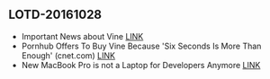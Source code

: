 ## LOTD-20161028

- Important News about Vine [LINK](https://medium.com/@vine/important-news-about-vine-909c5f4ae7a7#.z4t3b9nbe)
- Pornhub Offers To Buy Vine Because 'Six Seconds Is More Than Enough'  (cnet.com)  [LINK](https://news.slashdot.org/story/16/10/28/0558240/pornhub-offers-to-buy-vine-because-six-seconds-is-more-than-enough)
- New MacBook Pro is not a Laptop for Developers Anymore [LINK](https://blog.devteam.space/new-macbook-pro-is-not-a-laptop-for-developers-anymore-d0d4b1b8b7de#.abhiilkq2)